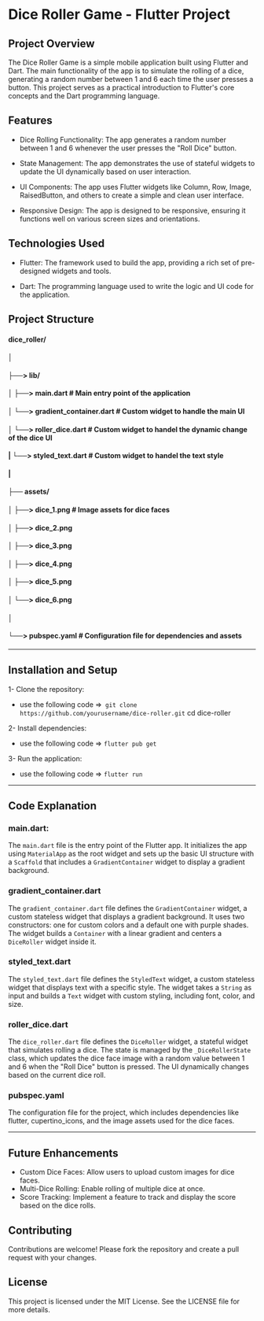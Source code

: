 # Dice Roller Game - Flutter Project

## Project Overview

The Dice Roller Game is a simple mobile application built using Flutter and Dart. The main functionality of the app is to simulate the rolling of a dice, generating a random number between 1 and 6 each time the user presses a button. This project serves as a practical introduction to Flutter's core concepts and the Dart programming language.

## Features

- Dice Rolling Functionality: The app generates a random number between 1 and 6 whenever the user presses the "Roll Dice" button.
  
- State Management: The app demonstrates the use of stateful widgets to update the UI dynamically based on user interaction.
  
- UI Components: The app uses Flutter widgets like Column, Row, Image, RaisedButton, and others to create a simple and clean user interface.
  
- Responsive Design: The app is designed to be responsive, ensuring it functions well on various screen sizes and orientations.

## Technologies Used
- Flutter: The framework used to build the app, providing a rich set of pre-designed widgets and tools.

- Dart: The programming language used to write the logic and UI code for the application.

## Project Structure 

#### dice_roller/
#### │
#### ├──> lib/
#### │   ├──> main.dart                # Main entry point of the application
#### │   └──> gradient_container.dart  # Custom widget to handle the main UI
#### │   └──> roller_dice.dart         #  Custom widget to handel the dynamic change of the dice UI
#### |   └──> styled_text.dart         #  Custom widget to handel the text style
#### |
#### ├── assets/
#### │   ├──> dice_1.png               # Image assets for dice faces
#### │   ├──> dice_2.png
#### │   ├──> dice_3.png
#### │   ├──> dice_4.png
#### │   ├──> dice_5.png
#### │   └──> dice_6.png
#### │
#### └──> pubspec.yaml                # Configuration file for dependencies and assets

***********************************************************************

## Installation and Setup

1- Clone the repository: 
- use the following code =>``` git clone https://github.com/yourusername/dice-roller.git```
cd dice-roller

2- Install dependencies: 
- use the following code => ```flutter pub get```

3- Run the application:
- use the following code => ```flutter run```

************************************************************************

## Code Explanation

### main.dart:
The `main.dart` file is the entry point of the Flutter app. It initializes the app using `MaterialApp` as the root widget and sets up the basic UI structure with a `Scaffold` that includes a `GradientContainer` widget to display a gradient background.

### gradient_container.dart 
The `gradient_container.dart` file defines the `GradientContainer` widget, a custom stateless widget that displays a gradient background. It uses two constructors: one for custom colors and a default one with purple shades. The widget builds a `Container` with a linear gradient and centers a `DiceRoller` widget inside it.

### styled_text.dart
The `styled_text.dart` file defines the `StyledText` widget, a custom stateless widget that displays text with a specific style. The widget takes a `String` as input and builds a `Text` widget with custom styling, including font, color, and size.

### roller_dice.dart
The `dice_roller.dart` file defines the `DiceRoller` widget, a stateful widget that simulates rolling a dice. The state is managed by the `_DiceRollerState` class, which updates the dice face image with a random value between 1 and 6 when the "Roll Dice" button is pressed. The UI dynamically changes based on the current dice roll.

### pubspec.yaml
The configuration file for the project, which includes dependencies like flutter, cupertino_icons, and the image assets used for the dice faces.

****************************************************************************
## Future Enhancements
- Custom Dice Faces: Allow users to upload custom images for dice faces.
- Multi-Dice Rolling: Enable rolling of multiple dice at once.
- Score Tracking: Implement a feature to track and display the score based on the dice rolls.

  
## Contributing
Contributions are welcome! Please fork the repository and create a pull request with your changes.

## License
This project is licensed under the MIT License. See the LICENSE file for more details.


